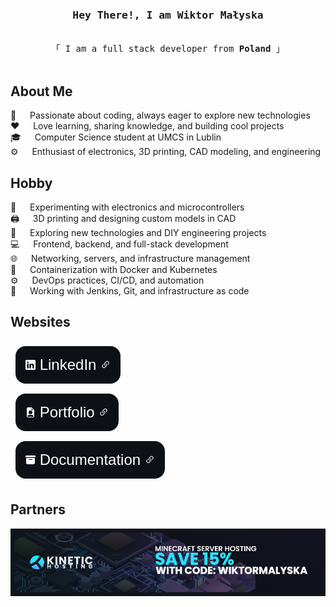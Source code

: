 
<!-- Intro  -->
<h3 align="center">
        <samp> Hey There!, I am Wiktor Małyska
        </samp>
</h3>


<p align="center"> 
  <samp>
    <br>
    「 I am a full stack developer from <b>Poland</b> 」
    <br>
    <br>
  </samp>
</p>

<!-- About Section -->
<h2>About Me</h2>

<p>
  🚀 &emsp; Passionate about coding, always eager to explore new technologies<br>
  ❤️ &emsp; Love learning, sharing knowledge, and building cool projects<br>
  🎓 &emsp; Computer Science student at UMCS in Lublin<br>
  ⚙️ &emsp; Enthusiast of electronics, 3D printing, CAD modeling, and engineering<br>
</p>

<h2>Hobby</h2>

<p>
  🔧 &emsp; Experimenting with electronics and microcontrollers<br>
  🖨️ &emsp; 3D printing and designing custom models in CAD<br>
  🔬 &emsp; Exploring new technologies and DIY engineering projects<br>
  💻 &emsp; Frontend, backend, and full-stack development<br>
  🌐 &emsp; Networking, servers, and infrastructure management<br>
  🐳 &emsp; Containerization with Docker and Kubernetes<br>
  ⚙️ &emsp; DevOps practices, CI/CD, and automation<br>
  🔧 &emsp; Working with Jenkins, Git, and infrastructure as code<br>
</p>

<h2> Websites </h2>

<div style="font-size: 1.5rem; display: flex; font-family: sans-serif;">
  <a href="https://www.linkedin.com/in/wiktor-ma%C5%82yska-a88b31244/" target=”_blank” style="text-decoration: none; color: white; background-color: #0D1117; padding: 1rem; border-radius: 1rem; margin: 0.5rem;">
    <svg xmlns="http://www.w3.org/2000/svg" width="16" height="16" fill="currentColor" class="bi bi-linkedin" viewBox="0 0 16 16">
      <path d="M0 1.146C0 .513.526 0 1.175 0h13.65C15.474 0 16 .513 16 1.146v13.708c0 .633-.526 1.146-1.175 1.146H1.175C.526 16 0 15.487 0 14.854zm4.943 12.248V6.169H2.542v7.225zm-1.2-8.212c.837 0 1.358-.554 1.358-1.248-.015-.709-.52-1.248-1.342-1.248S2.4 3.226 2.4 3.934c0 .694.521 1.248 1.327 1.248zm4.908 8.212V9.359c0-.216.016-.432.08-.586.173-.431.568-.878 1.232-.878.869 0 1.216.662 1.216 1.634v3.865h2.401V9.25c0-2.22-1.184-3.252-2.764-3.252-1.274 0-1.845.7-2.165 1.193v.025h-.016l.016-.025V6.169h-2.4c.03.678 0 7.225 0 7.225z"/>
    </svg> 
    LinkedIn
    <svg xmlns="http://www.w3.org/2000/svg" width="16" height="16" fill="currentColor" class="bi bi-link-45deg" viewBox="0 0 16 16">
      <path d="M4.715 6.542 3.343 7.914a3 3 0 1 0 4.243 4.243l1.828-1.829A3 3 0 0 0 8.586 5.5L8 6.086a1 1 0 0 0-.154.199 2 2 0 0 1 .861 3.337L6.88 11.45a2 2 0 1 1-2.83-2.83l.793-.792a4 4 0 0 1-.128-1.287z"/>
      <path d="M6.586 4.672A3 3 0 0 0 7.414 9.5l.775-.776a2 2 0 0 1-.896-3.346L9.12 3.55a2 2 0 1 1 2.83 2.83l-.793.792c.112.42.155.855.128 1.287l1.372-1.372a3 3 0 1 0-4.243-4.243z"/>
    </svg>
  </a>
</div>

<div style="font-size: 1.5rem; display: flex; font-family: sans-serif;">
  <a href="https://wiktormalyska.ovh/" target=”_blank” style="text-decoration: none; color: white; background-color: #0D1117; padding: 1rem; border-radius: 1rem; margin: 0.5rem;">
    <svg xmlns="http://www.w3.org/2000/svg" width="16" height="16" fill="currentColor" class="bi bi-file-earmark-person-fill" viewBox="0 0 16 16">
      <path d="M9.293 0H4a2 2 0 0 0-2 2v12a2 2 0 0 0 2 2h8a2 2 0 0 0 2-2V4.707A1 1 0 0 0 13.707 4L10 .293A1 1 0 0 0 9.293 0M9.5 3.5v-2l3 3h-2a1 1 0 0 1-1-1M11 8a3 3 0 1 1-6 0 3 3 0 0 1 6 0m2 5.755V14a1 1 0 0 1-1 1H4a1 1 0 0 1-1-1v-.245S4 12 8 12s5 1.755 5 1.755"/>
    </svg>
    Portfolio
    <svg xmlns="http://www.w3.org/2000/svg" width="16" height="16" fill="currentColor" class="bi bi-link-45deg" viewBox="0 0 16 16">
      <path d="M4.715 6.542 3.343 7.914a3 3 0 1 0 4.243 4.243l1.828-1.829A3 3 0 0 0 8.586 5.5L8 6.086a1 1 0 0 0-.154.199 2 2 0 0 1 .861 3.337L6.88 11.45a2 2 0 1 1-2.83-2.83l.793-.792a4 4 0 0 1-.128-1.287z"/>
      <path d="M6.586 4.672A3 3 0 0 0 7.414 9.5l.775-.776a2 2 0 0 1-.896-3.346L9.12 3.55a2 2 0 1 1 2.83 2.83l-.793.792c.112.42.155.855.128 1.287l1.372-1.372a3 3 0 1 0-4.243-4.243z"/>
    </svg>
  </a>
</div>

<div style="font-size: 1.5rem; display: flex; font-family: sans-serif;">
  <a href="https://docusaurus.wiktormalyska.ovh/" target=”_blank” style="text-decoration: none; color: white; background-color: #0D1117; padding: 1rem; border-radius: 1rem; margin: 0.5rem;">
    <svg xmlns="http://www.w3.org/2000/svg" width="16" height="16" fill="currentColor" class="bi bi-archive-fill" viewBox="0 0 16 16">
      <path d="M12.643 15C13.979 15 15 13.845 15 12.5V5H1v7.5C1 13.845 2.021 15 3.357 15zM5.5 7h5a.5.5 0 0 1 0 1h-5a.5.5 0 0 1 0-1M.8 1a.8.8 0 0 0-.8.8V3a.8.8 0 0 0 .8.8h14.4A.8.8 0 0 0 16 3V1.8a.8.8 0 0 0-.8-.8z"/>
    </svg>
    Documentation
    <svg xmlns="http://www.w3.org/2000/svg" width="16" height="16" fill="currentColor" class="bi bi-link-45deg" viewBox="0 0 16 16">
      <path d="M4.715 6.542 3.343 7.914a3 3 0 1 0 4.243 4.243l1.828-1.829A3 3 0 0 0 8.586 5.5L8 6.086a1 1 0 0 0-.154.199 2 2 0 0 1 .861 3.337L6.88 11.45a2 2 0 1 1-2.83-2.83l.793-.792a4 4 0 0 1-.128-1.287z"/>
      <path d="M6.586 4.672A3 3 0 0 0 7.414 9.5l.775-.776a2 2 0 0 1-.896-3.346L9.12 3.55a2 2 0 1 1 2.83 2.83l-.793.792c.112.42.155.855.128 1.287l1.372-1.372a3 3 0 1 0-4.243-4.243z"/>
    </svg>
  </a>
</div>

## Partners
[![](https://github.com/wiktormalyska/wiktormalyska/blob/main/wiktormalyska.png?raw=true)](https://billing.kinetichosting.net/aff.php?aff=566)

